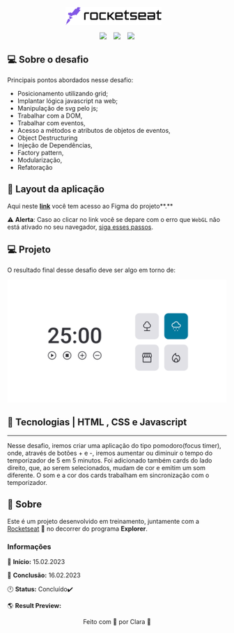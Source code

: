<div align="center">
<img width="220px" src="https://raw.githubusercontent.com/Rocketseat/awesome/master/assets/logo_rocketseat.png" alt="">&nbsp;&nbsp;&nbsp;
<img width="150px" src="https://www.rocketseat.com.br/_next/image?url=%2Fassets%2Flogos%2Fexplorer.svg&w=256&q=75"  alt="">
<br>
<p align="center">
<img src="https://img.shields.io/github/last-commit/Clara-Pacheco/FocusTimer2.0"/>&nbsp;&nbsp;&nbsp;
<img src="https://img.shields.io/github/repo-size/Clara-Pacheco/FocusTimer2.0"/>&nbsp;&nbsp;&nbsp;
<img src="https://img.shields.io/github/languages/count/Clara-Pacheco/FocusTimer2.0"/>
</p>
</div>

## 💻 Sobre o desafio

Principais pontos abordados nesse desafio:

- Posicionamento utilizando grid;
- Implantar lógica javascript na web;
- Manipulação de svg pelo js;
- Trabalhar com a DOM,
- Trabalhar com eventos,
- Acesso a métodos e atributos de objetos de eventos,
- Object Destructuring
- Injeção de Dependências,
- Factory pattern,
- Modularização,
- Refatoração

## 📕 Layout da aplicação  

Aqui neste **[link](https://www.figma.com/file/5A3JsCkQFfg0qtX1aNQ0II/Stage-05---Focus-Timer-2.0-(Copy)?node-id=0%3A4&t=aTRSd4Gq0ZzOrP9k-0)**  você tem acesso ao Figma do projeto**.** 

⚠️ **Alerta**: Caso ao clicar no link você se depare com o erro que `WebGL` não está ativado no seu navegador, [siga esses passos](https://help.figma.com/hc/en-us/articles/360039828614#Enable_WebGL).

## 💻 Projeto

O resultado final desse desafio deve ser algo em torno de:

![Project´s preview](https://github.com/Clara-Pacheco/FocusTimer2.0/blob/main/assets/project-preview/FocusTimer.png)

## 🧪 Tecnologias | HTML , CSS e Javascript
---
Nesse desafio, iremos criar uma aplicação do tipo pomodoro(focus timer), onde, através de botões + e -, iremos aumentar ou diminuir o tempo do temporizador de 5 em 5 minutos. Foi adicionado também cards do lado direito, que, ao serem selecionados, mudam de cor e emitim um som diferente. O som e a cor dos cards trabalham em sincronização com o temporizador.

##  📕 Sobre  

<p>Este é um projeto desenvolvido em treinamento, juntamente com a 
<a  href="https://www.rocketseat.com.br">Rocketseat</a> 🚀
no decorrer do programa <b>Explorer</b>.

### Informações  

📅 **Início:** 15.02.2023

📅 **Conclusão:** 16.02.2023

🕛 **Status:** Concluído✔️

🌎 **Result Preview:** 

<div align="center">
Feito com 💜 por Clara 🚀
</div>
</p>